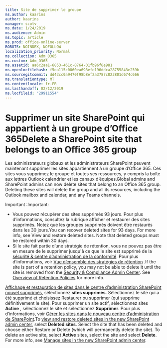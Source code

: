 ```yaml
---
title: Site de supprimer le groupe
ms.author: kaarins
author: kaarins
manager: scotv
ms.date: 1/24/2019
ms.audience: Admin
ms.topic: article
ms.prod: office-online-server
ROBOTS: NOINDEX, NOFOLLOW
localization_priority: Normal
ms.collection: Adm_O365
ms.custom: Adm_O365
ms.assetid: aa6c2aa1-6853-461c-8764-01fb96f8e981
ms.openlocfilehash: f5ea115c0860ea698efe196ddca28755843e259b
ms.sourcegitcommit: dd43cc0a9470f98b8ef2a3787c823801d674c666
ms.translationtype: MT
ms.contentlocale: fr-FR
ms.lasthandoff: 02/12/2019
ms.locfileid: "29911554"
---
```

# <a name="delete-a-sharepoint-site-that-belongs-to-an-office-365-group"></a><span data-ttu-id="be0bf-102">Supprimer un site SharePoint qui appartient à un groupe d’Office 365</span><span class="sxs-lookup"><span data-stu-id="be0bf-102">Delete a SharePoint site that belongs to an Office 365 group</span></span>

<span data-ttu-id="be0bf-p101">Les administrateurs globaux et les administrateurs SharePoint peuvent maintenant supprimer les sites appartiennent à un groupe d’Office 365. Ces sites vous supprimez le groupe et toutes ses ressources, y compris la boîte aux lettres Outlook calendrier et les canaux d’équipes.</span><span class="sxs-lookup"><span data-stu-id="be0bf-p101">Global admins and SharePoint admins can now delete sites that belong to an Office 365 group. Deleting these sites will delete the group and all its resources, including the Outlook mailbox and calendar, and any Teams channels.</span></span>
  
<span data-ttu-id="be0bf-105">Important :</span><span class="sxs-lookup"><span data-stu-id="be0bf-105">Important:</span></span>
- <span data-ttu-id="be0bf-p102">Vous pouvez récupérer des sites supprimés 93 jours. Pour plus d’informations, consultez la rubrique afficher et restaurer des sites supprimés. Notez que les groupes supprimés doivent être restaurés dans les 30 jours.</span><span class="sxs-lookup"><span data-stu-id="be0bf-p102">You can recover deleted sites for 93 days. For more info, see View and restore deleted sites. Note that deleted groups must be restored within 30 days.</span></span> 
- <span data-ttu-id="be0bf-p103">Si le site fait partie d’une stratégie de rétention, vous ne pouvez pas être en mesure de le supprimer jusqu'à ce que le site est supprimé de la [sécurité &amp; centre d’administration de la conformité](https://protection.office.com/?rfr=AdminCenter#/retention). Pour plus d’informations, voir [Vue d’ensemble des stratégies de rétention](https://docs.microsoft.com/office365/securitycompliance/retention-policies#content-in-onedrive-accounts-and-sharepoint-sites) .</span><span class="sxs-lookup"><span data-stu-id="be0bf-p103">If the site is part of a retention policy, you may not be able to delete it until the site is removed from the [Security &amp; Compliance Admin Center](https://protection.office.com/?rfr=AdminCenter#/retention). See [Overview of Retention Policies](https://docs.microsoft.com/office365/securitycompliance/retention-policies#content-in-onedrive-accounts-and-sharepoint-sites) for more info.</span></span> 
  
<span data-ttu-id="be0bf-p104">[Affichage et restauration de sites dans le centre d’administration SharePoint nouvel supprimés](https://docs.microsoft.com/sharepoint/view-and-restore-deleted-sites-in-new-admin-center), sélectionnez **sites supprimés**. Sélectionnez le site qui a été supprimé et choisissez Restaurer ou supprimer (qui supprime définitivement le site). Pour supprimer un site actif, sélectionnez sites **Active** , sélectionnez le site et sélectionnez **Supprimer**. Pour plus d’informations, voir [Gérer les sites dans le nouveau centre d’administration de SharePoint](https://docs.microsoft.com/sharepoint/manage-sites-in-new-admin-center).</span><span class="sxs-lookup"><span data-stu-id="be0bf-p104">To [view and restore deleted sites in the new SharePoint admin center](https://docs.microsoft.com/sharepoint/view-and-restore-deleted-sites-in-new-admin-center), select **Deleted sites**. Select the site that has been deleted and choose either Restore or Delete (which will permanently delete the site). To delete an active site, select **Active** sites, select the site and select **Delete**. For more info, see [Manage sites in the new SharePoint admin center](https://docs.microsoft.com/sharepoint/manage-sites-in-new-admin-center).</span></span>
  

